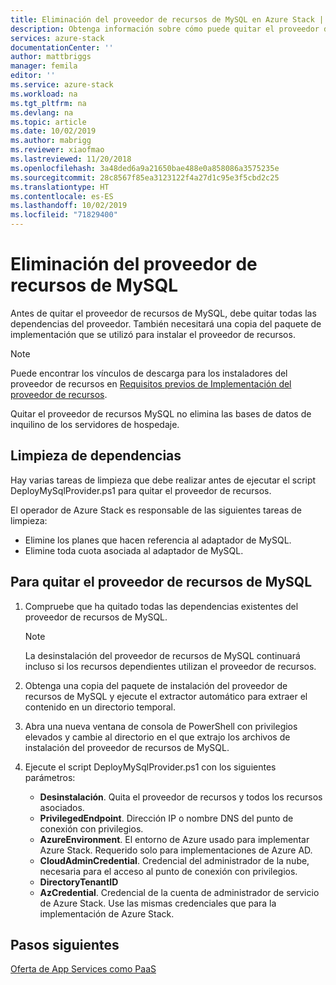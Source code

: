 ```yaml
---
title: Eliminación del proveedor de recursos de MySQL en Azure Stack | Microsoft Docs
description: Obtenga información sobre cómo puede quitar el proveedor de recursos de MySQL de la implementación de Azure Stack.
services: azure-stack
documentationCenter: ''
author: mattbriggs
manager: femila
editor: ''
ms.service: azure-stack
ms.workload: na
ms.tgt_pltfrm: na
ms.devlang: na
ms.topic: article
ms.date: 10/02/2019
ms.author: mabrigg
ms.reviewer: xiaofmao
ms.lastreviewed: 11/20/2018
ms.openlocfilehash: 3a48ded6a9a21650bae488e0a858086a3575235e
ms.sourcegitcommit: 28c8567f85ea3123122f4a27d1c95e3f5cbd2c25
ms.translationtype: HT
ms.contentlocale: es-ES
ms.lasthandoff: 10/02/2019
ms.locfileid: "71829400"
---
```

# <a name="remove-the-mysql-resource-provider"></a>Eliminación del proveedor de recursos de MySQL

Antes de quitar el proveedor de recursos de MySQL, debe quitar todas las dependencias del proveedor. También necesitará una copia del paquete de implementación que se utilizó para instalar el proveedor de recursos.

> [!NOTE]
> Puede encontrar los vínculos de descarga para los instaladores del proveedor de recursos en [Requisitos previos de Implementación del proveedor de recursos](./azure-stack-mysql-resource-provider-deploy.md#prerequisites).

Quitar el proveedor de recursos MySQL no elimina las bases de datos de inquilino de los servidores de hospedaje.

## <a name="dependency-cleanup"></a>Limpieza de dependencias

Hay varias tareas de limpieza que debe realizar antes de ejecutar el script DeployMySqlProvider.ps1 para quitar el proveedor de recursos.

El operador de Azure Stack es responsable de las siguientes tareas de limpieza:

* Elimine los planes que hacen referencia al adaptador de MySQL.
* Elimine toda cuota asociada al adaptador de MySQL.

## <a name="to-remove-the-mysql-resource-provider"></a>Para quitar el proveedor de recursos de MySQL

1. Compruebe que ha quitado todas las dependencias existentes del proveedor de recursos de MySQL.

   > [!NOTE]
   > La desinstalación del proveedor de recursos de MySQL continuará incluso si los recursos dependientes utilizan el proveedor de recursos.
  
2. Obtenga una copia del paquete de instalación del proveedor de recursos de MySQL y ejecute el extractor automático para extraer el contenido en un directorio temporal.
3. Abra una nueva ventana de consola de PowerShell con privilegios elevados y cambie al directorio en el que extrajo los archivos de instalación del proveedor de recursos de MySQL.
4. Ejecute el script DeployMySqlProvider.ps1 con los siguientes parámetros:
    - **Desinstalación**. Quita el proveedor de recursos y todos los recursos asociados.
    - **PrivilegedEndpoint**. Dirección IP o nombre DNS del punto de conexión con privilegios.
    - **AzureEnvironment**. El entorno de Azure usado para implementar Azure Stack. Requerido solo para implementaciones de Azure AD.
    - **CloudAdminCredential**. Credencial del administrador de la nube, necesaria para el acceso al punto de conexión con privilegios.
    - **DirectoryTenantID**
    - **AzCredential**. Credencial de la cuenta de administrador de servicio de Azure Stack. Use las mismas credenciales que para la implementación de Azure Stack.

## <a name="next-steps"></a>Pasos siguientes

[Oferta de App Services como PaaS](azure-stack-app-service-overview.md)
